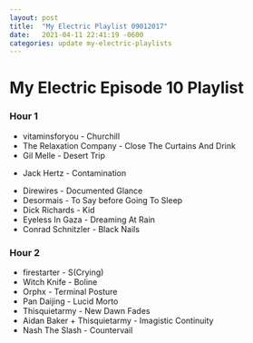 ```yaml
---
layout: post
title:  "My Electric Playlist 09012017"
date:   2021-04-11 22:41:19 -0600
categories: update my-electric-playlists
---
```


# My Electric Episode 10 Playlist
### Hour 1
* vitaminsforyou - Churchill
* The Relaxation Company - Close The Curtains And Drink
* Gil Melle - Desert Trip
- Jack Hertz - Contamination
* Direwires - Documented Glance
* Desormais - To Say before Going To Sleep
* Dick Richards - Kid
* Eyeless In Gaza - Dreaming At Rain
* Conrad Schnitzler - Black Nails

### Hour 2
* firestarter - S(Crying) 
* Witch Knife - Boline
* Orphx - Terminal Posture
* Pan Daijing - Lucid Morto
* Thisquietarmy - New Dawn Fades
* Aidan Baker + Thisquietarmy - Imagistic Continuity
* Nash The Slash - Countervail
